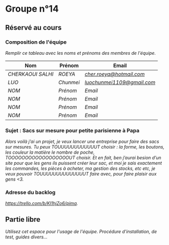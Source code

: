 # Groupe n°14

## Réservé au cours

### Composition de l'équipe

*Remplir ce tableau avec les noms et prénoms des membres de l'équipe.*


| Nom                     | Prénom                   | Email                   |
| -------------           |-------------             |-------------            |
| *CHERKAOUI SALHI*                   | *ROEYA*                 | *cher.roeya@hotmail.com*                 |
| *LUO*                   | *Chunmei*                 | *luochunmei1109@gmail.com*                 |
| *NOM*                   | *Prénom*                 | *Email*                 |
| *NOM*                   | *Prénom*                 | *Email*                 |
| *NOM*                   | *Prénom*                 | *Email*                 |
| *NOM*                   | *Prénom*                 | *Email*                 |

### Sujet : Sacs sur mesure pour petite parisienne à Papa

*Alors voilà j’ai un projet, je veux lancer une entreprise pour faire des sacs sur mesures. Tu peux TOUUUUUUUUUUUUT choisir : la forme, les boutons, les couleur la matière le nombre de poche, TOOOOOOOOOOOOOOOOOOUT choisir. Et en fait, ben j’aurai besion d’un site pour que les gens ils puissent créer leur sac, et moi je sais exactement les commandes, les pièces à acheter, ma gestion des stocks, etc etc, je veux pouvoir TOUUUUUUUUUUUUUUT faire avec, pour faire plaisir aux gens <3.*

### Adresse du backlog

*https://trello.com/b/Kl1hjZo6/pima.*

## Partie libre

*Utilisez cet espace pour l'usage de l'équipe. Procédure d'installation, de test, guides divers...*